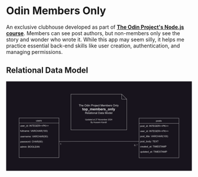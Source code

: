 # Odin Members Only

An exclusive clubhouse developed as part of [**The Odin Project's Node.js course**](https://www.theodinproject.com/paths/full-stack-javascript/courses/nodejs). Members can see post authors, but non-members only see the story and wonder who wrote it. While this app may seem silly, it helps me practice essential back-end skills like user creation, authentication, and managing permissions.

## Relational Data Model

![Members only relational data model diagram](./data-model-diagram/top_members_only.drawio.dark.png)
